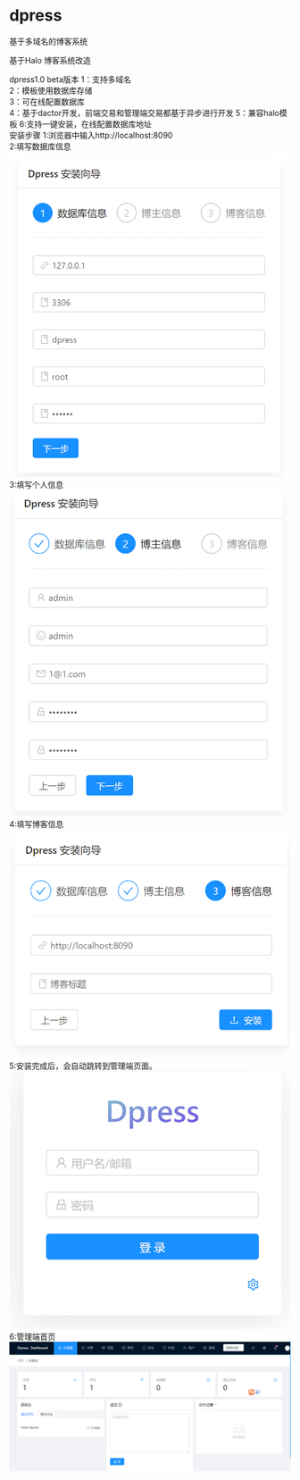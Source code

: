 # dpress
基于多域名的博客系统

基于Halo 博客系统改造

dpress1.0 beta版本
1：支持多域名  
2：模板使用数据库存储  
3：可在线配置数据库  
4：基于dactor开发，前端交易和管理端交易都基于异步进行开发
5：兼容halo模板
6:支持一键安装，在线配置数据库地址  
安装步骤
1:浏览器中输入http://localhost:8090  
2:填写数据库信息  
![Image text](docs/images/1590030875.png)  
3:填写个人信息  
![Image text](docs/images/1590031992.png)  
4:填写博客信息  
![Image text](docs/images/1590032029.png)  
5:安装完成后，会自动跳转到管理端页面。
![Image text](docs/images/1590032559.png)  
6:管理端首页  
![Image text](docs/images/1590032806.png)  


 

